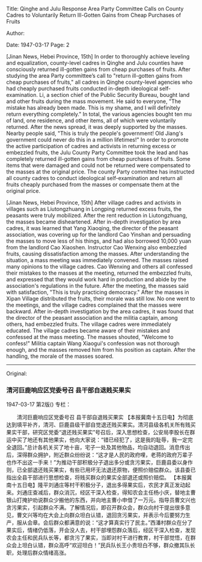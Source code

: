 Title: Qinghe and Julu Response Area Party Committee Calls on County Cadres to Voluntarily Return Ill-Gotten Gains from Cheap Purchases of Fruits

Author:

Date: 1947-03-17
Page: 2

[Jinan News, Hebei Province, 15th] In order to thoroughly achieve leveling and equalization, county-level cadres in Qinghe and Julu counties have consciously returned ill-gotten gains from cheap purchases of fruits. After studying the area Party committee’s call to "return ill-gotten gains from cheap purchases of fruits," all cadres in Qinghe county-level agencies who had cheaply purchased fruits conducted in-depth ideological self-examination. Li, a section chief of the Public Security Bureau, bought land and other fruits during the mass movement. He said to everyone, "The mistake has already been made. This is my shame, and I will definitely return everything completely." In total, the various agencies bought ten mu of land, one residence, and other items, all of which were voluntarily returned. After the news spread, it was deeply supported by the masses. Nearby people said, "This is truly the people's government! Old Jiang's government could never do this in a million lifetimes!" In order to promote the active participation of cadres and activists in returning excess or embezzled fruits, the Julu County Party Committee took the lead and has completely returned ill-gotten gains from cheap purchases of fruits. Some items that were damaged and could not be returned were compensated to the masses at the original price. The county Party committee has instructed all county cadres to conduct ideological self-examination and return all fruits cheaply purchased from the masses or compensate them at the original price.

[Jinan News, Hebei Province, 15th] After village cadres and activists in villages such as Liutongzhuang in Longping returned excess fruits, the peasants were truly mobilized. After the rent reduction in Liutongzhuang, the masses became disheartened. After in-depth investigation by area cadres, it was learned that Yang Xiaoqing, the director of the peasant association, was covering up for the landlord Cao Yinshan and persuading the masses to move less of his things, and had also borrowed 10,000 yuan from the landlord Cao Xiaoshen. Instructor Cao Wenxing also embezzled fruits, causing dissatisfaction among the masses. After understanding the situation, a mass meeting was immediately convened. The masses raised many opinions to the village cadres. Cao Wenxing and others all confessed their mistakes to the masses at the meeting, returned the embezzled fruits, and expressed that they would work hard in production and abide by the association's regulations in the future. After the meeting, the masses said with satisfaction, "This is truly practicing democracy." After the masses in Xipan Village distributed the fruits, their morale was still low. No one went to the meetings, and the village cadres complained that the masses were backward. After in-depth investigation by the area cadres, it was found that the director of the peasant association and the militia captain, among others, had embezzled fruits. The village cadres were immediately educated. The village cadres became aware of their mistakes and confessed at the mass meeting. The masses shouted, "Welcome to confess!" Militia captain Wang Xiaogui's confession was not thorough enough, and the masses removed him from his position as captain. After the handling, the morale of the masses soared.



<hr /> 

Original: 


### 清河巨鹿响应区党委号召  县干部自退贱买果实

1947-03-17
第2版()
专栏：

　　清河巨鹿响应区党委号召
    县干部自退贱买果实
    【本报冀南十五日电】为彻底达到填平补齐，清河、巨鹿县级干部自觉退还贱买果实。清河县级各机关所有贱买果实干部，研究区党委“退还贱买果实”号召后，深入思想检查，公安局李股长在群运中买了地还有其他果实，他向大家说：“错已经犯了，这是我的耻辱，我一定完全退回。”总计各机关买了地十亩，宅子一处及其他物品，均自动退回。消息传出后，深得群众拥护，附近群众纷纷说：“这才是人民的政府哩，老蒋的政府万辈子也作不出这一手来！”为推动干部积极分子退出多分或贪污果实，巨鹿县委以身作则，已全部退还贱买果实，有些已用坏无法退还原物，便照价赔偿群众。该县委已指出全县干部进行思想检查，将贱买群众的果实全部退还或照价赔偿。
    【本报冀南十五日电】隆平刘通庄等村干积极分子，退出多得果实后，农民才真正发动起来。刘通庄查减后，群众消沉，经区干深入检查，得知农会主任杨小庆，替地主曹银山打掩护劝说群众少搬他的东西，并向地主曹小申借了一万元。指导员曹文兴也贪污果实，引起群众不满。了解情况后，即召开群众会，群众向村干提出很多意见，曹文兴等均在大会上向群众坦白认错，退回贪污果实，并表示今后要努力生产，服从会章。会后群众都满意的说：“这才算真实行了民主。”西潘村群众在分了果实后，情绪仍低落，开会没人去，村干部埋怨群众落后，经区干深入检查，发现农会主任和民兵队长等，都贪污了果实，当即对村干进行教育，村干部觉悟，在群众会上坦白认错，群众高呼“欢迎坦白！”民兵队长王小贵坦白不够，群众撤其队长职，处理后群众情绪高涨。
